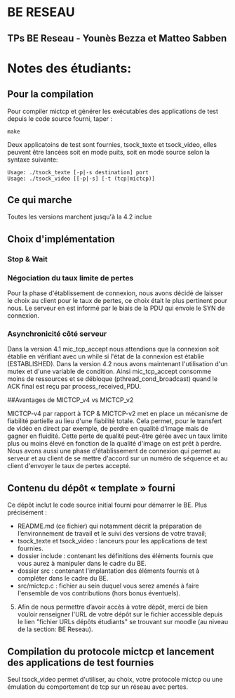 # BE RESEAU
## TPs BE Reseau - Younès Bezza et Matteo Sabben


# Notes des étudiants:

## Pour la compilation

Pour compiler mictcp et générer les exécutables des applications de test depuis le code source fourni, taper :

    make

Deux applicatoins de test sont fournies, tsock_texte et tsock_video, elles peuvent être lancées soit en mode puits, soit en mode source selon la syntaxe suivante:

    Usage: ./tsock_texte [-p|-s destination] port
    Usage: ./tsock_video [[-p|-s] [-t (tcp|mictcp)]
    

## Ce qui marche

Toutes les versions marchent jusqu'à la 4.2 inclue

## Choix d'implémentation

### Stop & Wait



### Négociation du taux limite de pertes

Pour la phase d'établissement de connexion, nous avons décidé de laisser le choix au client pour le taux de pertes, ce choix était le plus pertinent pour nous. Le serveur en est informé par le biais de la PDU qui envoie le SYN de connexion.


### Asynchronicité côté serveur

Dans la version 4.1 mic_tcp_accept nous attendions que la connexion soit établie en vérifiant avec un while si l'état de la connexion est établie (ESTABLISHED). Dans la version 4.2 nous avons maintenant l'utilisation d'un mutex et d'une variable de condition. Ainsi mic_tcp_accept consomme moins de ressources et se débloque (pthread_cond_broadcast) quand le ACK final est reçu par process_received_PDU.

##Avantages de MICTCP_v4 vs MICTCP_v2

MICTCP-v4 par rapport à TCP & MICTCP-v2 met en place un mécanisme de fiabilité partielle au lieu d'une fiabilité totale. Cela permet, pour le transfert de vidéo en direct par exemple, de perdre en qualité d'image mais de gagner en fluidité. Cette perte de qualité peut-être gérée avec un taux limite plus ou moins élevé en fonction de la qualité d'image on est prêt à perdre. Nous avons aussi une phase d'établissement de connexion qui permet au serveur et au client de se mettre d'accord sur un numéro de séquence et au client d'envoyer le taux de pertes accepté.








## Contenu du dépôt « template » fourni
Ce dépôt inclut le code source initial fourni pour démarrer le BE. Plus précisément : 
  - README.md (ce fichier) qui notamment décrit la préparation de l’environnement de travail et le suivi des versions de votre travail; 
  - tsock_texte et tsock_video : lanceurs pour les applications de test fournies. 
  - dossier include : contenant les définitions des éléments fournis que vous aurez à manipuler dans le cadre du BE.
  - dossier src : contenant l'implantation des éléments fournis et à compléter dans le cadre du BE.
  - src/mictcp.c : fichier au sein duquel vous serez amenés à faire l'ensemble de vos contributions (hors bonus éventuels). 




5. Afin de nous permettre d’avoir accès à votre dépôt, merci de bien vouloir renseigner l'URL de votre dépôt sur le fichier accessible depuis le lien "fichier URLs dépôts étudiants" se trouvant sur moodle (au niveau de la section: BE Reseau).

## Compilation du protocole mictcp et lancement des applications de test fournies



Seul tsock_video permet d'utiliser, au choix, votre protocole mictcp ou une émulation du comportement de tcp sur un réseau avec pertes.




